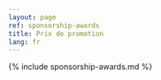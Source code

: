 ```yaml
---
layout: page
ref: sponsorship-awards
title: Prix de promotion
lang: fr
---
```


{% include sponsorship-awards.md %}
